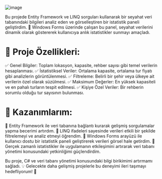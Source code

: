 ![image](https://github.com/user-attachments/assets/0e309938-078b-4247-9108-c83427991bd4)


Bu projede Entity Framework ve LINQ sorguları kullanarak bir seyahat veri tabanındaki bilgileri analiz eden ve görselleştiren bir istatistik paneli geliştirdim. 🚀 Windows Forms üzerinde çalışan bu panel, seyahat verilerini dinamik olarak göstererek kullanıcıya anlık istatistikler sunmayı amaçladı.

# 📌 Proje Özellikleri:
✅ Genel Bilgiler: Toplam lokasyon, kapasite, rehber sayısı gibi temel verilerin hesaplanması.
✅ İstatistiksel Veriler: Ortalama kapasite, ortalama tur fiyatı gibi analizlerin görüntülenmesi.
✅ Filtreleme: Belirli bir şehir veya ülkeye ait verilerin özel olarak süzülmesi.
✅ Maksimum Değerler: En yüksek kapasiteli ve en pahalı turların tespit edilmesi.
✅ Kişiye Özel Veriler: Bir rehberin sorumlu olduğu tur sayısının bulunması.

# 🎯 Kazanımlarım:
📌 Entity Framework ile veri tabanına bağlantı kurarak gelişmiş sorgulamalar yapma becerimi artırdım.
📌 LINQ ifadeleri sayesinde verileri etkili bir şekilde filtrelemeyi ve analiz etmeyi öğrendim.
📌 Windows Forms arayüzü ile kullanıcı dostu bir istatistik paneli geliştirerek verileri görsel hale getirdim.
📌 Gerçek zamanlı istatistikler ile uygulamanın etkileşimini artırarak veri tabanı yönetimi konusundaki yetkinliğimi güçlendirdim.

Bu proje, C# ve veri tabanı yönetimi konusundaki bilgi birikimimi artırmamı sağladı. 💡 Gelecekte daha gelişmiş projelerle bu deneyimi ileri taşımayı hedefliyorum! 🚀
